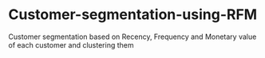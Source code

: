 # Customer-segmentation-using-RFM
Customer segmentation based on Recency, Frequency and Monetary value of each customer and clustering them
